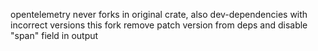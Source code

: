 opentelemetry never forks in original crate, also dev-dependencies with incorrect versions
this fork remove patch version from deps and disable "span" field in output
